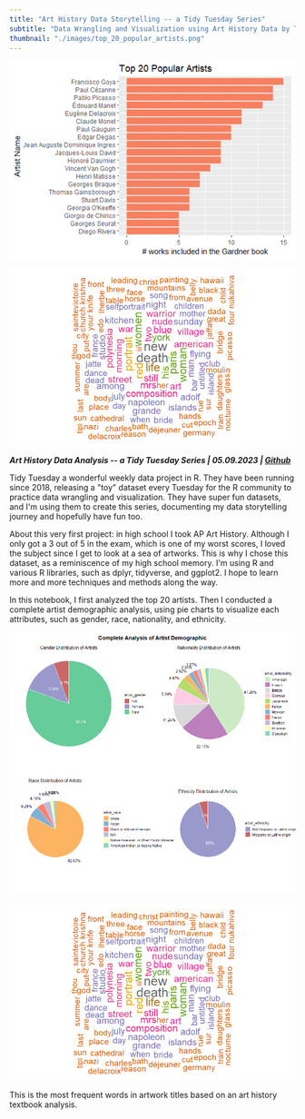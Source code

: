```yaml
---
title: "Art History Data Storytelling -- a Tidy Tuesday Series"
subtitle: "Data Wrangling and Visualization using Art History Data by Tidy Tuesday"
thumbnail: "./images/top_20_popular_artists.png"
---
```


![Top 20 Most Popular Artists](../images/top_20_popular_artists.png)

![Most Frequent Words in Titles](../images/artwork_title_wrodcloud.png)

_**Art History Data Analysis -- a Tidy Tuesday Series | 05.09.2023 | [Github](https://github.com/tianyimasf/tidy-tuesday-social-dataset-analysis/blob/main/art_history_analysis/image/complete_demographic_analysis.png)**_

Tidy Tuesday a wonderful weekly data project in R. They have been running since 2018, releasing a "toy" dataset every Tuesday for the R community to practice data wrangling and visualization. They have super fun datasets, and I'm using them to create this series, documenting my data storytelling journey and hopefully have fun too.

About this very first project: in high school I took AP Art History. Although I only got a 3 out of 5 in the exam, which is one of my worst scores, I loved the subject since I get to look at a sea of artworks. This is why I chose this dataset, as a reminiscence of my high school memory. I'm using R and various R libraries, such as dplyr, tidyverse, and ggplot2. I hope to learn more and more techniques and methods along the way.

In this notebook, I first analyzed the top 20 artists. Then I conducted a complete artist demographic analysis, using pie charts to visualize each attributes, such as gender, race, nationality, and ethnicity.

![Artists Demographic Analysis](../images/complete_demographic_analysis.png)

![Most Frequent Words in Titles](../images/artwork_title_wrodcloud.png)

This is the most frequent words in artwork titles based on an art history textbook analysis.
